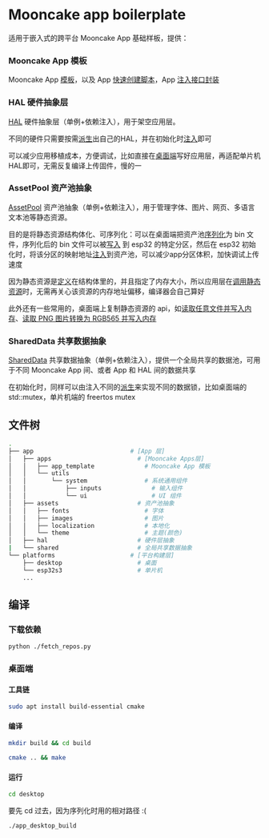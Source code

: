 # Mooncake app boilerplate

适用于嵌入式的跨平台 Mooncake App 基础样板，提供：

### Mooncake App 模板

Mooncake App [模板](https://github.com/Forairaaaaa/mooncake_app_boilerplate/tree/main/app/apps/app_template)，以及 App [快速创建脚本](https://github.com/Forairaaaaa/mooncake_app_boilerplate/blob/main/app/apps/app_generator.py)，App [注入接口封装](https://github.com/Forairaaaaa/mooncake_app_boilerplate/blob/main/app/apps/apps.h)

### HAL 硬件抽象层

[HAL](https://github.com/Forairaaaaa/mooncake_app_boilerplate/blob/main/app/hal/hal.h#L26) 硬件抽象层（单例+依赖注入），用于架空应用层。

不同的硬件只需要按需[派生](https://github.com/Forairaaaaa/mooncake_app_boilerplate/blob/main/platforms/esp32s3/main/hal_esp32s3/hal_esp32s3.h#L13)出自己的HAL，并在初始化时[注入](https://github.com/Forairaaaaa/mooncake_app_boilerplate/blob/main/platforms/esp32s3/main/app_main.cpp#L52)即可

可以减少应用移植成本，方便调试，比如直接在[桌面端](https://github.com/Forairaaaaa/mooncake_app_boilerplate/blob/main/platforms/desktop/hal_desktop/hal_desktop.hpp#L21)写好应用层，再适配单片机HAL即可，无需反复编译上传固件，慢的一

### AssetPool 资产池抽象

[AssetPool](https://github.com/Forairaaaaa/mooncake_app_boilerplate/blob/main/platforms/desktop/hal_desktop/hal_desktop.hpp#L21) 资产池抽象（单例+依赖注入），用于管理字体、图片、网页、多语言文本池等静态资源。

目的是将静态资源结构体化、可序列化：可以在桌面端把资产池[序列化](https://github.com/Forairaaaaa/mooncake_app_boilerplate/blob/main/platforms/desktop/main.cpp#L22)为 bin 文件，序列化后的 bin 文件可以被[写入](https://github.com/Forairaaaaa/mooncake_app_boilerplate/blob/main/platforms/esp32s3/upload_asset_pool.sh) 到 esp32 的特定分区，然后在 esp32 初始化时，将该分区的映射地址[注入](https://github.com/Forairaaaaa/mooncake_app_boilerplate/blob/main/platforms/esp32s3/main/app_main.cpp#L27)到资产池，可以减少app分区体积，加快调试上传速度

因为静态资源是[定义](https://github.com/Forairaaaaa/Regina/blob/main/app/assets/images/types.h#L29)在结构体里的，并且指定了内存大小，所以应用层在[调用静态资源](https://github.com/Forairaaaaa/Regina/blob/main/app/apps/app_startup_anim/app_startup_anim.cpp#L52)时，无需再关心该资源的内存地址偏移，编译器会自己算好

此外还有一些常用的，桌面端上复制静态资源的 api，如[读取任意文件并写入内存](https://github.com/Forairaaaaa/mooncake_app_boilerplate/blob/main/app/assets/assets.cpp#L113)、[读取 PNG 图片转换为 RGB565 并写入内存](https://github.com/Forairaaaaa/mooncake_app_boilerplate/blob/main/app/assets/assets.cpp#L143)

### SharedData 共享数据抽象

[SharedData](https://github.com/Forairaaaaa/mooncake_app_boilerplate/blob/main/app/shared/shared.h#L21) 共享数据抽象（单例+依赖注入），提供一个全局共享的数据池，可用于不同 Mooncake App 间、或者 App 和 HAL 间的数据共享

在初始化时，同样可以由注入不同的[派生](https://github.com/Forairaaaaa/mooncake_app_boilerplate/blob/main/app/shared/shared.h#L88)来实现不同的数据锁，比如桌面端的 std::mutex，单片机端的 freertos mutex

## 文件树

```sh
.
├── app                           # [App 层]
│   ├── apps                        # [Mooncake Apps层]
│   │   ├── app_template              # Mooncake App 模板
│   │   └── utils
│   │       └── system                # 系统通用组件
│   │           ├── inputs              # 输入组件
│   │           └── ui                  # UI 组件
│   ├── assets                      # 资产池抽象
│   │   ├── fonts                     # 字体
│   │   ├── images                    # 图片
│   │   ├── localization              # 本地化
│   │   └── theme                     # 主题(颜色)
│   ├── hal                         # 硬件层抽象
|   └── shared                      # 全局共享数据抽象
└── platforms                     # [平台构建层]
    ├── desktop                     # 桌面
    └── esp32s3                     # 单片机
    ...
```

## 编译

### 下载依赖

```bash
python ./fetch_repos.py
```

### 桌面端

#### 工具链

```bash
sudo apt install build-essential cmake
```

#### 编译

```bash
mkdir build && cd build
```
```bash
cmake .. && make
```
#### 运行

```bash
cd desktop
```

要先 cd 过去，因为序列化时用的相对路径 :(

```bash
./app_desktop_build
```
